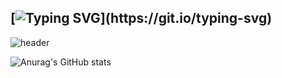 ## [![Typing SVG](https://readme-typing-svg.demolab.com?font=Fira+Code&pause=1000&color=BE76F7&center=true&width=435&lines=Hi!!+Welcome+to+Yoons+home!)](https://git.io/typing-svg)

![header](https://capsule-render.vercel.app/api?type=Venom&color=auto&height=300&section=header&text=plzgivemidea%10to%10design%10my%10profile&fontSize=90)

![Anurag's GitHub stats](https://github-readme-stats.vercel.app/api?username=Yoon0221&show_icons=true&theme=radical)

